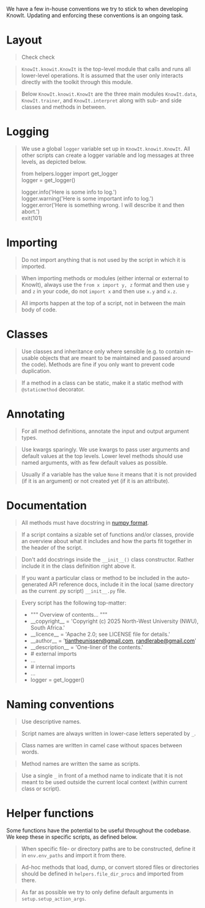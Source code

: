 We have a few in-house conventions we try to stick to when developing KnowIt.
Updating and enforcing these conventions is an ongoing task.

# Layout

> Check check

> `KnowIt.knowit.KnowIt` is the top-level module that calls and runs all lower-level operations.
> It is assumed that the user only interacts directly with the toolkit through this module.

> Below `KnowIt.knowit.KnowIt` are the three main modules `KnowIt.data`, `KnowIt.trainer`, and `KnowIt.interpret` 
> along with sub- and side classes and methods in between.

# Logging

> We use a global `logger` variable set up in `KnowIt.knowit.KnowIt`. All other scripts can create 
> a logger variable and log messages at three levels, as depicted below.
> 
> from helpers.logger import get_logger\
> logger = get_logger()
> 
> logger.info('Here is some info to log.')\
> logger.warning('Here is some important info to log.')\
> logger.error('Here is something wrong. I will describe it and then abort.')\
> exit(101)


# Importing
> Do not import anything that is not used by the script in which it is imported.

> When importing methods or modules (either internal or external to KnowIt), 
> always use the `from x import y, z` format and then use `y` and `z` in your code, 
> do not `import x` and then use `x.y` and `x.z`.

> All imports happen at the top of a script, not in between the main body of code.

# Classes

> Use classes and inheritance only where sensible (e.g. to contain re-usable objects that are meant to be maintained 
> and passed around the code). Methods are fine if you only want to prevent code duplication.

> If a method in a class can be static, make it a static method with `@staticmethod` decorator.

# Annotating

> For all method definitions, annotate the input and output argument types.

> Use kwargs sparingly. We use kwargs to pass user arguments and default values at the top levels. 
> Lower level methods should use named arguments, with as few default values as possible.

> Usually if a variable has the value `None` it means that it is not provided (if it is an argument) or
> not created yet (if it is an attribute).

# Documentation

> All methods must have docstring in [numpy format](https://numpydoc.readthedocs.io/en/latest/format.html).

> If a script contains a sizable set of functions and/or classes, provide an overview about what it includes 
> and how the parts fit together in the header of the script.

> Don't add docstrings inside the `__init__()` class constructor. Rather include it in 
> the class definition right above it.

> If you want a particular class or method to be included in the auto-generated 
> API reference docs, include it in the local (same directory as the current .py script) 
> `__init__.py` file.

> Every script has the following top-matter:
> 
>    - """ Overview of contents... """
>    - \_\_copyright__ = 'Copyright (c) 2025 North-West University (NWU), South Africa.'
>    - \_\_licence__ = 'Apache 2.0; see LICENSE file for details.'
>    - \_\_author__ = 'tiantheunissen@gmail.com, randlerabe@gmail.com'
>    - \_\_description__ = 'One-liner of the contents.'
>    - \# external imports
>    - ...
>    - \# internal imports
>    - ...
>    - logger = get_logger()

# Naming conventions

> Use descriptive names.

> Script names are always written in lower-case letters seperated by `_`.

> Class names are written in camel case without spaces between words.

> Method names are written the same as scripts.

> Use a single `_` in front of a method name to indicate that it is not meant to be used 
> outside the current local context (within current class or script).

# Helper functions

Some functions have the potential to be useful throughout the codebase. We keep these in 
specific scripts, as defined below.

> When specific file- or directory paths are to be constructed, 
> define it in `env.env_paths` and import it from there.

> Ad-hoc methods that load, dump, or convert stored files or directories should be defined in 
> `helpers.file_dir_procs` and imported from there.

> As far as possible we try to only define default arguments in `setup.setup_action_args`.
